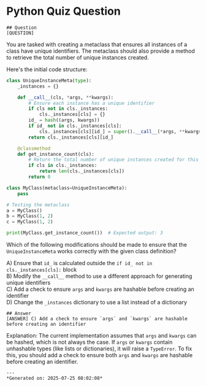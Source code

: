 # Python Quiz Question
    
    ## Question
    [QUESTION]
You are tasked with creating a metaclass that ensures all instances of a class have unique identifiers. The metaclass should also provide a method to retrieve the total number of unique instances created.

Here's the initial code structure:

```python
class UniqueInstanceMeta(type):
    _instances = {}

    def __call__(cls, *args, **kwargs):
        # Ensure each instance has a unique identifier
        if cls not in cls._instances:
            cls._instances[cls] = {}
        id_ = hash((args, kwargs))
        if id_ not in cls._instances[cls]:
            cls._instances[cls][id_] = super().__call__(*args, **kwargs)
        return cls._instances[cls][id_]

    @classmethod
    def get_instance_count(cls):
        # Return the total number of unique instances created for this class
        if cls in cls._instances:
            return len(cls._instances[cls])
        return 0

class MyClass(metaclass=UniqueInstanceMeta):
    pass

# Testing the metaclass
a = MyClass()
b = MyClass(1, 2)
c = MyClass(1, 2)

print(MyClass.get_instance_count())  # Expected output: 3
```

Which of the following modifications should be made to ensure that the `UniqueInstanceMeta` works correctly with the given class definition?

A) Ensure that `id_` is calculated outside the `if id_ not in cls._instances[cls]:` block  
B) Modify the `__call__` method to use a different approach for generating unique identifiers  
C) Add a check to ensure `args` and `kwargs` are hashable before creating an identifier  
D) Change the `_instances` dictionary to use a list instead of a dictionary
    
    ## Answer
    [ANSWER] C) Add a check to ensure `args` and `kwargs` are hashable before creating an identifier

Explanation: The current implementation assumes that `args` and `kwargs` can be hashed, which is not always the case. If `args` or `kwargs` contain unhashable types (like lists or dictionaries), it will raise a `TypeError`. To fix this, you should add a check to ensure both `args` and `kwargs` are hashable before creating an identifier.
    
    ---
    *Generated on: 2025-07-25 08:02:08*
    